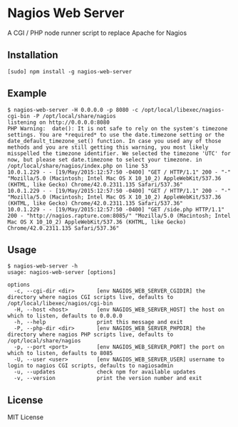 Nagios Web Server
=================

A CGI / PHP node runner script to replace Apache for Nagios

Installation
------------

    [sudo] npm install -g nagios-web-server

Example
-------

    $ nagios-web-server -H 0.0.0.0 -p 8080 -c /opt/local/libexec/nagios-cgi-bin -P /opt/local/share/nagios
    listening on http://0.0.0.0:8080
    PHP Warning:  date(): It is not safe to rely on the system's timezone settings. You are *required* to use the date.timezone setting or the date_default_timezone_set() function. In case you used any of those methods and you are still getting this warning, you most likely misspelled the timezone identifier. We selected the timezone 'UTC' for now, but please set date.timezone to select your timezone. in /opt/local/share/nagios/index.php on line 53
    10.0.1.229 - - [19/May/2015:12:57:50 -0400] "GET / HTTP/1.1" 200 - "-" "Mozilla/5.0 (Macintosh; Intel Mac OS X 10_10_2) AppleWebKit/537.36 (KHTML, like Gecko) Chrome/42.0.2311.135 Safari/537.36"
    10.0.1.229 - - [19/May/2015:12:57:50 -0400] "GET / HTTP/1.1" 200 - "-" "Mozilla/5.0 (Macintosh; Intel Mac OS X 10_10_2) AppleWebKit/537.36 (KHTML, like Gecko) Chrome/42.0.2311.135 Safari/537.36"
    10.0.1.229 - - [19/May/2015:12:57:50 -0400] "GET /side.php HTTP/1.1" 200 - "http://nagios.rapture.com:8085/" "Mozilla/5.0 (Macintosh; Intel Mac OS X 10_10_2) AppleWebKit/537.36 (KHTML, like Gecko) Chrome/42.0.2311.135 Safari/537.36"

Usage
-----

    $ nagios-web-server -h
    usage: nagios-web-server [options]

    options
      -c, --cgi-dir <dir>       [env NAGIOS_WEB_SERVER_CGIDIR] the directory where nagios CGI scripts live, defaults to /opt/local/libexec/nagios/cgi-bin
      -H, --host <host>         [env NAGIOS_WEB_SERVER_HOST] the host on which to listen, defaults to 0.0.0.0
      -h, --help                print this message and exit
      -P, --php-dir <dir>       [env NAGIOS_WEB_SERVER_PHPDIR] the directory where nagios PHP scripts live, defaults to /opt/local/share/nagios
      -p, --port <port>         [env NAGIOS_WEB_SERVER_PORT] the port on which to listen, defaults to 8085
      -U, --user <user>         [env NAGIOS_WEB_SERVER_USER] username to login to nagios CGI scripts, defaults to nagiosadmin
      -u, --updates             check npm for available updates
      -v, --version             print the version number and exit

License
-------

MIT License
